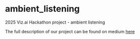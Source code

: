 # ambient_listening
2025 Viz.ai Hackathon project - ambient listening

The full description of our project can be found on medium [here ](https://medium.com/@dorimon112/from-hackathon-idea-to-clinical-co-pilot-building-ambient-listening-at-viz-ai-267ff33cedd3)
